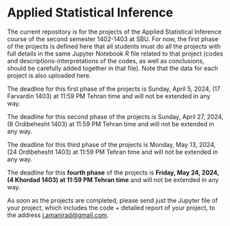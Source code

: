# Applied Statistical Inference


The current repository is for the projects of the Applied Statistical Inference course of the second semester 1402-1403 at SBU. For now, the first phase of the projects is defined here that all students must do all the projects with full details in the same Jupyter Notebook R file related to that project (codes and descriptions-interpretations of the codes, as well as conclusions, should be carefully added together in that file). Note that the data for each project is also uploaded here.

The deadline for this first phase of the projects is Sunday, April 5, 2024, (17 Farvardin 1403) at 11:59 PM Tehran time and will not be extended in any way.

The deadline for this second phase of the projects is Sunday, April 27, 2024, (8 Ordibehesht 1403) at 11:59 PM Tehran time and will not be extended in any way.

The deadline for this third phase of the projects is Monday, May 13, 2024, (24 Ordibehesht 1403) at 11:59 PM Tehran time and will not be extended in any way.

The deadline for this **fourth phase** of the projects is **Friday, May 24, 2024, (4 Khordad 1403) at 11:59 PM Tehran time** and will not be extended in any way.

As soon as the projects are completed, please send just the Jupyter file of your project, which includes the code + detailed report of your project, to the address j.amanirad@gmail.com.
